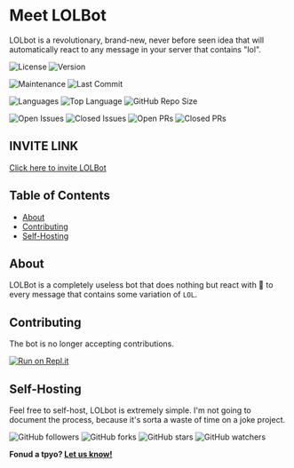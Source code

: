 # Meet LOLBot
LOLbot is a revolutionary, brand-new, never before seen idea that will automatically react to any message in your server that contains "lol".

![License](https://img.shields.io/github/license/CamTheHelpDesk/LOLBot?style=for-the-badge&color=00ff00)
![Version](https://img.shields.io/github/v/release/CamTheHelpDesk/LOLBot?include_prereleases&label=version&style=for-the-badge&color=00ff00)

![Maintenance](https://img.shields.io/maintenance/no/2020?style=for-the-badge)
![Last Commit](https://img.shields.io/github/last-commit/CamTheHelpDesk/LOLBot?style=for-the-badge)

![Languages](https://img.shields.io/github/languages/count/CamTheHelpDesk/LOLBot?style=for-the-badge&color=0000ff)
![Top Language](https://img.shields.io/github/languages/top/CamTheHelpDesk/LOLBot?style=for-the-badge&color=0000ff)
![GitHub Repo Size](https://img.shields.io/github/repo-size/CamTheHelpDesk/LOLBot?style=for-the-badge&color=0000ff)

![Open Issues](https://img.shields.io/github/issues-raw/CamTheHelpDesk/LOLBot?style=for-the-badge&color=ff0000)
![Closed Issues](https://img.shields.io/github/issues-closed-raw/CamTheHelpDesk/LOLBot?style=for-the-badge&color=ff0000)
![Open PRs](https://img.shields.io/github/issues-pr-raw/CamTheHelpDesk/LOLBot?style=for-the-badge&color=00ff00)
![Closed PRs](https://img.shields.io/github/issues-pr-closed-raw/CamTheHelpDesk/LOLBot?style=for-the-badge&color=00ff00)

## INVITE LINK
[Click here to invite LOLBot](https://discord.com/api/oauth2/authorize?client_id=767829122952986665&permissions=117824&scope=bot)

## Table of Contents
* [About](https://github.com/CamTheHelpDesk/LOLBot#about)
* [Contributing](https://github.com/CamTheHelpDesk/LOLBot#contributing)
* [Self-Hosting](https://github.com/CamTheHelpDesk/LOLBot#self-hosting)

## About
LOLBot is a completely useless bot that does nothing but react with 🤣 to every message that contains some variation of `LOL`.

## Contributing
The bot is no longer accepting contributions.

[![Run on Repl.it](https://repl.it/badge/github/CamTheHelpDesk/LOLBot)](https://repl.it/github/CamTheHelpDesk/LOLBot)

## Self-Hosting
Feel free to self-host, LOLbot is extremely simple. I'm not going to document the process, because it's sorta a waste of time on a joke project.

![GitHub followers](https://img.shields.io/github/followers/CamTheHelpDesk?label=Follow%20CamTheHelpDesk&style=social) ![GitHub forks](https://img.shields.io/github/forks/CamTheHelpDesk/LOLBot?label=Fork&style=social) ![GitHub stars](https://img.shields.io/github/stars/CamTheHelpDesk/LOLBot?label=Star&style=social) ![GitHub watchers](https://img.shields.io/github/watchers/CamTheHelpDesk/LOLBot?label=Watch&style=social)

**Fonud a tpyo? [Let us know!](https://github.com/CamTheHelpDesk/LOLBot/issues/new)**
